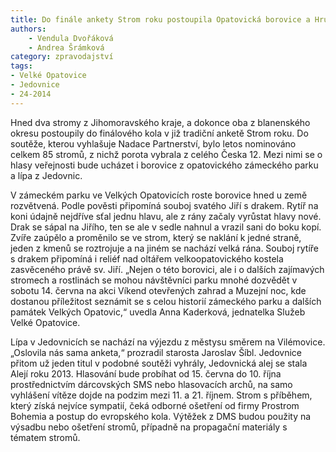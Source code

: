 ```yaml
---
title: Do finále ankety Strom roku postoupila Opatovická borovice a Hrubá lípa z Jedovnic
authors:
    - Vendula Dvořáková
    - Andrea Šrámková
category: zpravodajství
tags:
- Velké Opatovice
- Jedovnice
- 24-2014 
---
```


Hned dva stromy z Jihomoravského kraje, a dokonce oba z blanenského okresu postoupily do finálového kola v již tradiční anketě Strom roku. Do soutěže, kterou vyhlašuje Nadace Partnerství, bylo letos nominováno celkem 85 stromů, z nichž porota vybrala z celého Česka 12. Mezi nimi se o hlasy veřejnosti bude ucházet i borovice z opatovického zámeckého parku a lípa z Jedovnic.

V zámeckém parku ve Velkých Opatovicích roste borovice hned u země rozvětvená. Podle pověsti připomíná souboj svatého Jiří s drakem. Rytíř na koni údajně nejdříve sťal jednu hlavu, ale z rány začaly vyrůstat hlavy nové. Drak se sápal na Jiřího, ten se ale v sedle nahnul a vrazil sani do boku kopí. Zvíře zaúpělo a proměnilo se ve strom, který se naklání k jedné straně, jeden z kmenů se roztrojuje a na jiném se nachází velká rána. Souboj rytíře s drakem připomíná i reliéf nad oltářem velkoopatovického kostela zasvěceného právě sv. Jiří. „Nejen o této borovici, ale i o dalších zajímavých stromech a rostlinách se mohou návštěvníci parku mnohé dozvědět v sobotu 14. června na akci Víkend otevřených zahrad a Muzejní noc, kde dostanou příležitost seznámit se s celou historií zámeckého parku a dalších památek Velkých Opatovic,“ uvedla Anna Kaderková, jednatelka Služeb Velké Opatovice.

Lípa v Jedovnicích se nachází na výjezdu z městysu směrem na Vilémovice. „Oslovila nás sama anketa,“ prozradil starosta Jaroslav Šíbl. Jedovnice přitom už jeden titul v podobné soutěži vyhrály, Jedovnická alej se stala Alejí roku 2013.
Hlasování bude probíhat od 15. června do 10. října prostřednictvím dárcovských SMS nebo hlasovacích archů, na samo vyhlášení vítěze dojde na podzim mezi 11. a 21. říjnem. Strom s příběhem, který získá nejvíce sympatií, čeká odborné ošetření od firmy Prostrom Bohemia a postup do evropského kola. Výtěžek z DMS budou použity na výsadbu nebo ošetření stromů, případně na propagační materiály s tématem stromů. 
